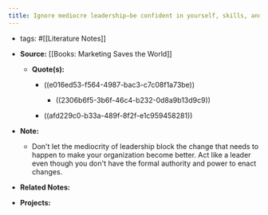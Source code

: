 ```yaml
---
title: Ignore mediocre leadership—be confident in yourself, skills, and the value you create
---
```


- tags: #[[Literature Notes]]

- **Source:** [[Books: Marketing Saves the World]]
	 - **Quote(s):**
		 - ((e016ed53-f564-4987-bac3-c7c08f1a73be))
			 - ((2306b6f5-3b6f-46c4-b232-0d8a9b13d9c9))

		 - ((afd229c0-b33a-489f-8f2f-e1c959458281))

- **Note:**
	 - Don't let the mediocrity of leadership block the change that needs to happen to make your organization become better. Act like a leader even though you don't have the formal authority and power to enact changes. 

- **Related Notes:**

- **Projects:**
